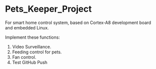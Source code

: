 Pets_Keeper_Project
==============

For smart home control system, based on Cortex-A8 development board and embedded Linux.

Implement these functions:

1. Video Surveillance.
2. Feeding control for pets.
3. Fan control.
4. Test GitHub Push
